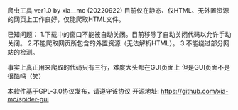 爬虫工具 ver1.0  by xia__mc (20220922)
目前仅在静态、仅HTML、无外置资源的网页上工作良好，仅能爬取HTML文件。


已知问题：
1.下载中的窗口不能被自动关闭。目前移除了自动关闭代码以允许手动关闭。
2.不能爬取网页所包含的外置资源（无法解析HTML）。
3.不能绕过部分网站的检测。

事实上真正用来爬取的代码只有三行，难度大头都在GUI页面上
但是GUI页面不是很酷吗（笑）

本软件基于GPL-3.0协议发布，请遵守该协议
开源地址: https://github.com/xia-mc/spider-gui
